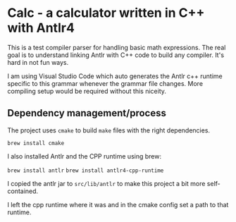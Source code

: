 # Calc - a calculator written in C++ with Antlr4

This is a test compiler parser for handling basic math expressions. The real
goal is to understand linking Antlr with C++ code to build any compiler. It's
hard in not fun ways.

I am using Visual Studio Code which auto generates the Antlr c++ runtime
specific to this grammar whenever the grammar file changes. More compiling setup
would be required without this niceity.

## Dependency management/process
The project uses `cmake` to build `make` files with the right dependencies.

`brew install cmake`

I also installed Antlr and the CPP runtime using brew:

`brew install antlr`
`brew install antlr4-cpp-runtime`

I copied the antlr jar to `src/lib/antlr` to make this project a bit more
self-contained.

I left the cpp runtime where it was and in the cmake config set a path to that
runtime.
